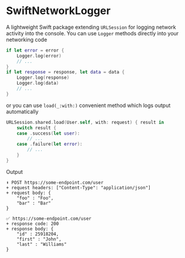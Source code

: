 # SwiftNetworkLogger

A lightweight Swift package extending `URLSession` for logging network activity into the console.
You can use `Logger` methods directly into your networking code

``` swift
if let error = error {
    Logger.log(error)
    // ...
} 
if let response = response, let data = data {
    Logger.log(response)
    Logger.log(data)
    // ...
}
```

or you can use  `load(_:with:)` convenient method which logs output automatically

```swift
URLSession.shared.load(User.self, with: request) { result in
    switch result {
    case .success(let user):  
        // ...
    case .failure(let error): 
        // ...
    }
}
```

Output

```
⬆️ POST https://some-endpoint.com/user
+ request headers: ["Content-Type": "application/json"]
+ request body: {
    "foo" : "Foo",
    "bar" : "Bar"
}

✅ https://some-endpoint.com/user
+ response code: 200
+ response body: {
    "id" : 25918204,
    "first" : "John",
    "last" : "Williams"
}
```
